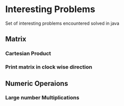 # Interesting Problems
Set of interesting problems encountered solved in java
## Matrix
### Cartesian Product
### Print matrix in clock wise direction
## Numeric Operaions
### Large number Multiplications